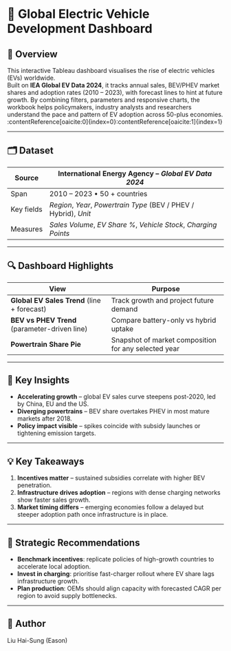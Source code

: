 # 🚗 Global Electric Vehicle Development Dashboard  

## 📌 Overview  
This interactive Tableau dashboard visualises the rise of electric vehicles (EVs) worldwide.  
Built on **IEA Global EV Data 2024**, it tracks annual sales, BEV/PHEV market shares and adoption rates (2010 – 2023), with forecast lines to hint at future growth. By combining filters, parameters and responsive charts, the workbook helps policymakers, industry analysts and researchers understand the pace and pattern of EV adoption across 50-plus economies. :contentReference[oaicite:0]{index=0}:contentReference[oaicite:1]{index=1}  

---

## 🗂️ Dataset  
| Source | International Energy Agency – *Global EV Data 2024* |
| ------ | --------------------------------------------------- |
| Span   | 2010 – 2023 • 50 + countries                        |
| Key fields | *Region*, *Year*, *Powertrain Type* (BEV / PHEV / Hybrid), *Unit* |
| Measures | *Sales Volume*, *EV Share %*, *Vehicle Stock*, *Charging Points* |  

---

## 🔍 Dashboard Highlights  
| View | Purpose |
|------|---------|
| **Global EV Sales Trend** (line + forecast) | Track growth and project future demand |
| **BEV vs PHEV Trend** (parameter-driven line) | Compare battery-only vs hybrid uptake |
| **Powertrain Share Pie** | Snapshot of market composition for any selected year |
---

## 🚀 Key Insights  
- **Accelerating growth** – global EV sales curve steepens post-2020, led by China, EU and the US.  
- **Diverging powertrains** – BEV share overtakes PHEV in most mature markets after 2018.  
- **Policy impact visible** – spikes coincide with subsidy launches or tightening emission targets.  

---

## 💡 Key Takeaways  
1. **Incentives matter** – sustained subsidies correlate with higher BEV penetration.  
2. **Infrastructure drives adoption** – regions with dense charging networks show faster sales growth.  
3. **Market timing differs** – emerging economies follow a delayed but steeper adoption path once infrastructure is in place.  

---

## 🧭 Strategic Recommendations  
- **Benchmark incentives**: replicate policies of high-growth countries to accelerate local adoption.  
- **Invest in charging**: prioritise fast-charger rollout where EV share lags infrastructure growth.  
- **Plan production**: OEMs should align capacity with forecasted CAGR per region to avoid supply bottlenecks.  

---

## 👤 Author  
Liu Hai-Sung (Eason)
